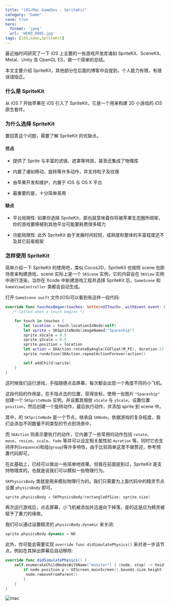 ```yaml
---
title: "iOS/Mac GameDev : SpriteKit"
category: "Game"
cave: true
hero:
  format: 'jpeg'
  url: 'HERO_0005.jpg'
tags: [iOS,Game,SpriteKit]
---
```

最近抽时间研究了一下 iOS 上主要的一些游戏开发库诸如 SpriteKit、SceneKit、Metal、Unity 及 OpenGL ES，做一个简单的总结。

本文主要介绍 SpriteKit，其他部分在后面的博客中会提到，个人能力有限，有错误请指正。

### 什么是 SpriteKit

从 iOS 7 开始苹果在 iOS 引入了 SpriteKit，它是一个用来构建 2D 小游戏的 iOS 原生套件。

### 为什么选择 SpriteKit

要回答这个问题，需要了解 SpriteKit 的优缺点。

#### 优点

* 提供了 Sprite 与丰富的滤镜、遮罩等特效，甚至还集成了物理库

* 内置了诸如移动、旋转等许多动作，并支持粒子及纹理

* 由苹果开发和维护，内置于 iOS 与 OS X 平台

* 最重要的是，十分简单易用

#### 缺点

* 平台局限性: 如果你选择 SpriteKit，那也就意味着你将被苹果生态圈所绑架，你的游戏要移植到其他平台可能要耗费很多精力

* 功能局限性: 此外 SpriteKit 由于发展时间较短，成熟度和整体的丰富程度还不及其它前辈框架

### 怎样使用 SpriteKit

简单介绍一下 SpriteKit 的使用吧，类似 Cocos2D，SpriteKit 也按照 scene 也即场景来构建游戏，scene 实际上是一个 `SKScene` 实例，它的内容会在 `SKView` 实例中进行渲染。当你在 Xcode 中新建游戏工程并选择 SpriteKit 后，`GameScene` 和 `GameViewController` 类都会自动生成。

打开 `GameScene.swift` 文件(iOS)可以看到有这样一段代码:

```swift
override func touchesBegan(touches: Setter<UITouch>, withEvent event: UIEvent?) {
   /* Called when a touch begins */

    for touch in touches {
        let location = touch.locationInNode(self)
        let sprite = SKSpriteNode(imageNamed:"Spaceship")
        sprite.xScale = 0.5
        sprite.yScale = 0.5
        sprite.position = location
        let action = SKAction.rotateByAngle(CGFloat(M_PI), duration:1)
        sprite.runAction(SKAction.repeatActionForever(action))

        self.addChild(sprite)
    }
}
```


这时候我们运行游戏，手指随便点击屏幕，每次都会出现一个角度不同的小飞机。

这段代码的作用是，在手指点击的位置，获得坐标，使用一张图片 `"Spaceship"` 创建一个 `SKSpriteNode` 实例，并设置其缩放 `xScale` 与 `yScale`，设置位置 `position`，然后创建一个旋转动作，最后执行动作，并添加 sprite 到 scene 中。

其中，的 `SKSpriteNode` 是一个节点，继承自 `SKNode`。依据游戏的复杂程度，我们会添加不同数量不同类型的节点到场景中，

而 `SKAction` 则表示要执行的动作，它内置了一些常用的动作包括 `rotate`、`move`、`resize`、`scale`、`fade` 等并可以设定相关属性如 `duration` 等，同时它也支持序列(`sequence`)和组(`group`)等许多特性，由于比较简单这里不做赘述，参考预置代码即可。

在此基础上，已经可以做出一些简单地效果。但我在前面提到过，SpriteKit 是支持物理库的，也就是说我们可以模拟一些物理行为。

`SKPhysicsBody` 类就是用来模拟物理行为的。我们只需要为上面代码中的精灵节点设置 `physicsBody` 即可。

```swift
sprite.physicsBody = SKPhysicsBody(rectangleOfSize: sprite.size)
```

再次运行游戏后，点击屏幕，小飞机被添加并迅速向下掉落，是的这是应为精灵被赋予了重力的缘故。

我们可以通过设置精灵的 `physicsBody.dynamic` 来关闭:

```swift
sprite.physicsBody.dynamic = NO
```


此外，你可能会需要实现 `override func didSimulatePhysics()` 来对进一步该节点。例如在其掉出屏幕后自动移除:

```swift
override func didSimulatePhysics() {
	self.enumerateChildNodesWithName("monster") { (node, stop) -> Void in
		if node.position.y > UIScreen.mainScreen().bounds.size.height {
		 node.removeFromParent()
		}
	}
}
```

![mac](https://img.blog.csdn.net/20151012175231301?watermark/2/text/aHR0cDovL2Jsb2cuY3Nkbi5uZXQv/font/5a6L5L2T/fontsize/400/fill/I0JBQkFCMA==/dissolve/70/gravity/Center)




